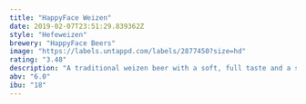 ```yaml
---
title: "HappyFace Weizen"
date: 2019-02-07T23:51:29.839362Z
style: "Hefeweizen"
brewery: "HappyFace Beers"
image: "https://labels.untappd.com/labels/2877450?size=hd"
rating: "3.48"
description: "A traditional weizen beer with a soft, full taste and a smooth aftertaste."
abv: "6.0"
ibu: "18"
---
```

